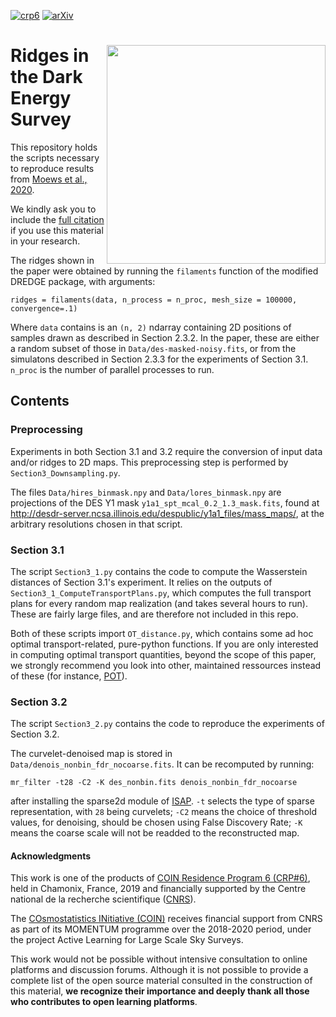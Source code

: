 [![crp6](https://img.shields.io/badge/CRP-%236-blue)](https://cosmostatistics-initiative.org/residence-programs/crp6/)
[![arXiv](https://img.shields.io/badge/arXiv-astro--ph%2F2005.08583-red)](https://arxiv.org/pdf/2005.08583.pdf) 

# <img align="right" src="docs/images/COIN_logo_very_small.png" width="350"> 

# Ridges in the Dark Energy Survey

This repository holds the scripts necessary to reproduce results from [Moews et al., 2020](https://arxiv.org/abs/2005.08583).

We kindly ask you to include the [full citation](https://ui.adsabs.harvard.edu/abs/2020arXiv200508583M/exportcitation) if you use this material in your research.


The ridges shown in the paper were obtained by running the `filaments` function of the modified DREDGE package, with arguments:

```ridges = filaments(data, n_process = n_proc, mesh_size = 100000, convergence=.1)```

Where `data` contains is an `(n, 2)` ndarray containing 2D positions of samples drawn as described in Section 2.3.2. In the paper, these are either a random subset of those in `Data/des-masked-noisy.fits`, or from the simulatons described in Section 2.3.3 for the experiments of Section 3.1. `n_proc` is the number of parallel processes to run.

## Contents
### Preprocessing
Experiments in both Section 3.1 and 3.2 require the conversion of input data and/or ridges to 2D maps. This preprocessing step is performed by `Section3_Downsampling.py`.

The files `Data/hires_binmask.npy` and `Data/lores_binmask.npy` are projections of the DES Y1 mask `y1a1_spt_mcal_0.2_1.3_mask.fits`, found at <http://desdr-server.ncsa.illinois.edu/despublic/y1a1_files/mass_maps/>, at the arbitrary resolutions chosen in that script.

### Section 3.1
The script `Section3_1.py` contains the code to compute the Wasserstein distances of Section 3.1's experiment. It relies on the outputs of `Section3_1_ComputeTransportPlans.py`, which computes the full transport plans for every random map realization (and takes several hours to run). These are fairly large files, and are therefore not included in this repo.

Both of these scripts import `OT_distance.py`, which contains some ad hoc optimal transport-related, pure-python functions. If you are only interested in computing optimal transport quantities, beyond the scope of this paper, we strongly recommend you look into other, maintained ressources instead of these (for instance, [POT](https://github.com/rflamary/POT)).

### Section 3.2
The script `Section3_2.py` contains the code to reproduce the experiments of Section 3.2.

The curvelet-denoised map is stored in `Data/denois_nonbin_fdr_nocoarse.fits`. It can be recomputed by running:

```mr_filter -t28 -C2 -K des_nonbin.fits denois_nonbin_fdr_nocoarse```

after installing the sparse2d module of [ISAP](http://www.cosmostat.org/software/isap). `-t` selects the type of sparse representation, with `28` being curvelets; `-C2` means the choice of threshold values, for denoising, should be chosen using False Discovery Rate; `-K` means the coarse scale will not be readded to the reconstructed map.


#### Acknowledgments

This work is one of the products of [COIN Residence Program 6 (CRP#6)](https://cosmostatistics-initiative.org/residence-programs/crp6/), held in Chamonix, France, 2019 and financially supported by the Centre national de la recherche scientifique ([CNRS](http://www.cnrs.fr/)).

The [COsmostatistics INitiative (COIN)](https://cosmostatistics-initiative.org/) receives financial support from CNRS as part of its MOMENTUM programme over the 2018-2020 period, under the project Active Learning for Large Scale Sky Surveys.

This work would not be possible without intensive consultation to online platforms and discussion forums. Although it is not possible to provide a complete list of the open source material consulted in the construction of this material, **we recognize their importance and deeply thank all those who contributes to open learning platforms**.

